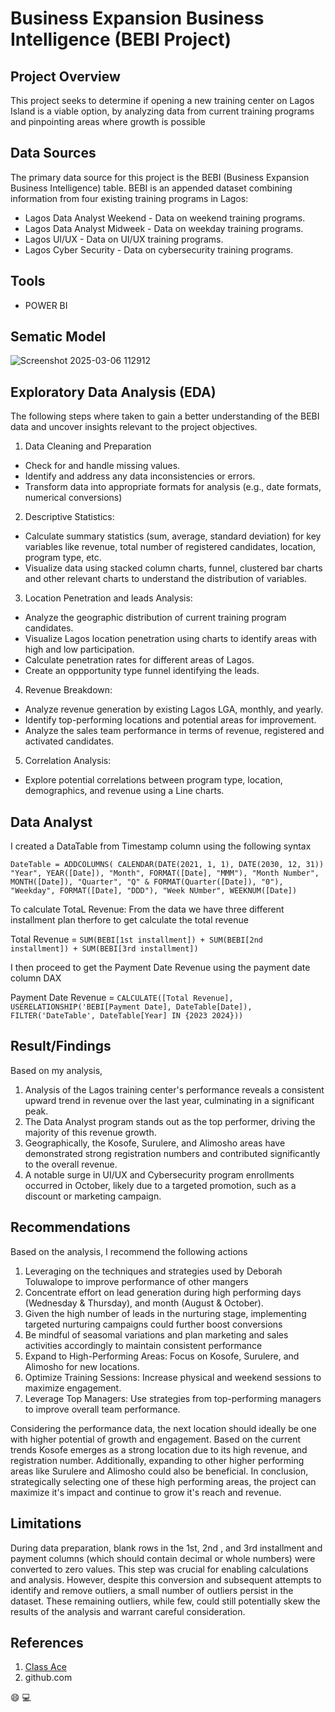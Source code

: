 # Business Expansion Business Intelligence (BEBI Project)

## Project Overview
This project seeks to determine if opening a new training center on Lagos Island is a viable option, by analyzing data from current training programs and pinpointing areas where growth is possible

## Data Sources
The primary data source for this project is the BEBI (Business Expansion Business Intelligence) table.  BEBI is an appended dataset combining information from four existing training programs in Lagos:

- Lagos Data Analyst Weekend - Data on weekend training programs.
- Lagos Data Analyst Midweek - Data on weekday training programs.
- Lagos UI/UX - Data on UI/UX training programs.
- Lagos Cyber Security - Data on cybersecurity training programs.

## Tools 
- POWER BI

## Sematic Model
![Screenshot 2025-03-06 112912](https://github.com/user-attachments/assets/6ec79fb9-045b-4f71-b47e-c557c2f3e1f2)

## Exploratory Data Analysis (EDA)
The following steps where taken to gain a better understanding of the BEBI data and uncover insights relevant to the project objectives.
1. Data Cleaning and Preparation
- Check for and handle missing values.
- Identify and address any data inconsistencies or errors.
- Transform data into appropriate formats for analysis (e.g., date formats, numerical conversions)

2. Descriptive Statistics:
- Calculate summary statistics (sum, average, standard deviation) for key variables like revenue, total number of registered candidates, location, program type, etc.
- Visualize data using stacked column charts, funnel, clustered bar charts and other relevant charts to understand the distribution of variables.

3. Location Penetration and leads Analysis:
- Analyze the geographic distribution of current training program candidates.
- Visualize Lagos location penetration using charts to identify areas with high and low participation.
- Calculate penetration rates for different areas of Lagos.
- Create an oppportunity type funnel identifying the leads.

4. Revenue Breakdown:
- Analyze revenue generation by existing Lagos LGA, monthly, and yearly.
- Identify top-performing locations and potential areas for improvement.
- Analyze the sales team performance in terms of revenue, registered and activated candidates.

5. Correlation Analysis:
- Explore potential correlations between program type, location, demographics, and revenue using a Line charts.

## Data Analyst 
I created a DataTable  from Timestamp column using the following syntax

`DateTable = ADDCOLUMNS(
CALENDAR(DATE(2021, 1, 1), DATE(2030, 12, 31))
"Year", YEAR([Date]),
"Month", FORMAT([Date], "MMM"),
"Month Number", MONTH([Date]),
"Quarter", "Q" & FORMAT(Quarter([Date]), "0"),
"Weekday", FORMAT([Date], "DDD"),
"Week NUmber", WEEKNUM([Date])`

To calculate TotaL Revenue: From the data we have three different installment plan therfore to get calculate the total revenue 

Total Revenue = `SUM(BEBI[1st installment]) + SUM(BEBI[2nd installment]) + SUM(BEBI[3rd installment])`

I then proceed to get the Payment Date Revenue using the payment date column
DAX

Payment Date Revenue = `CALCULATE([Total Revenue], 
                      USERELATIONSHIP('BEBI[Payment Date],
                      DateTable[Date]),
                      FILTER('DateTable', DateTable[Year] IN {2023 2024}))`


## Result/Findings
Based on my analysis, 
1. Analysis of the Lagos training center's performance reveals a consistent upward trend in revenue over the last year, culminating in a significant peak.
2. The Data Analyst program stands out as the top performer, driving the majority of this revenue growth.
3. Geographically, the Kosofe, Surulere, and Alimosho areas have demonstrated strong registration numbers and contributed significantly to the overall revenue.
4. A notable surge in UI/UX and Cybersecurity program enrollments occurred in October, likely due to a targeted promotion, such as a discount or marketing campaign.

## Recommendations
Based on the analysis, I recommend the following actions
1. Leveraging on the techniques and  strategies used by Deborah Toluwalope to improve performance of other mangers
2. Concentrate effort on lead generation during high performing days (Wednesday & Thursday), and month (August & October).
3. Given the high number of leads in the nurturing stage, implementing targeted nurturing campaigns could further boost conversions
4. Be mindful of seasomal variations and plan marketing and sales activities accordingly to maintain consistent performance
5. Expand to High-Performing Areas: Focus on Kosofe, Surulere, and Alimosho for new locations.
6. Optimize Training Sessions: Increase physical and weekend sessions to maximize engagement.
7. Leverage Top Managers: Use strategies from top-performing managers to improve overall team performance.

Considering the performance data, the next location should ideally be one with higher potential of growth and engagement. Based on the current trends Kosofe emerges as a strong location due to its high revenue, and registration number.
Additionally, expanding to other higher performing areas like Surulere and Alimosho could also be beneficial. In conclusion, strategically selecting one of these high performing areas, the project can maximize it's impact and continue to grow it's reach and revenue. 

## Limitations
During data preparation, blank rows in the 1st, 2nd , and 3rd installment and payment columns (which should contain decimal or whole numbers) were converted to zero values. This step was crucial for enabling calculations and analysis. 
However, despite this conversion and subsequent attempts to identify and remove outliers, a small number of outliers persist in the dataset. These remaining outliers, while few, could still potentially skew the results of the analysis and warrant careful consideration.

## References
1. [Class Ace](www.classace.ai)
2. github.com

😄
💻



